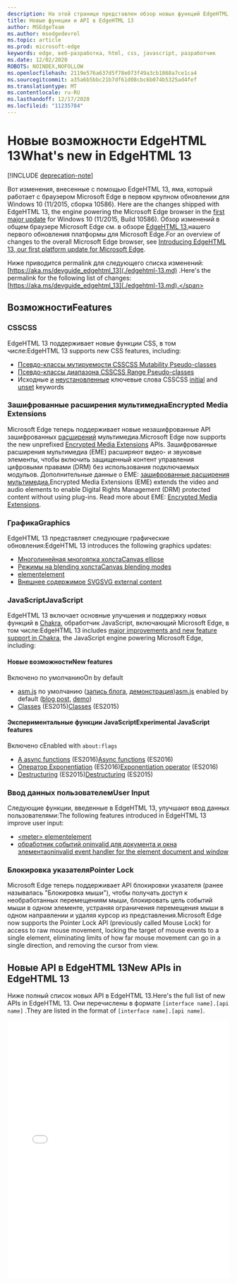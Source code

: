 ```yaml
---
description: На этой странице представлен обзор новых функций EdgeHTML 13.
title: Новые функции и API в EdgeHTML 13
author: MSEdgeTeam
ms.author: msedgedevrel
ms.topic: article
ms.prod: microsoft-edge
keywords: edge, веб-разработка, html, css, javascript, разработчик
ms.date: 12/02/2020
ROBOTS: NOINDEX,NOFOLLOW
ms.openlocfilehash: 2119e576a637d5f78e073f49a3cb1868a7ce1ca4
ms.sourcegitcommit: a35a6b5bbc21b7df61d08cbc6b074b5325ad4fef
ms.translationtype: MT
ms.contentlocale: ru-RU
ms.lasthandoff: 12/17/2020
ms.locfileid: "11235784"
---
```

# <span data-ttu-id="c8b8a-104">Новые возможности EdgeHTML 13</span><span class="sxs-lookup"><span data-stu-id="c8b8a-104">What's new in EdgeHTML 13</span></span>  

[!INCLUDE [deprecation-note](../../includes/legacy-edge-note.md)]  

<span data-ttu-id="c8b8a-105">Вот изменения, внесенные с помощью EdgeHTML 13, яма, который работает с браузером Microsoft Edge в первом крупном обновлении для Windows 10 \(11/2015, сборка 10586\). [](https://blogs.windows.com/windowsexperience/2015/11/12)</span><span class="sxs-lookup"><span data-stu-id="c8b8a-105">Here are the changes shipped with EdgeHTML 13, the engine powering the Microsoft Edge browser in the [first major update](https://blogs.windows.com/windowsexperience/2015/11/12) for Windows 10 \(11/2015, Build 10586\).</span></span>  <span data-ttu-id="c8b8a-106">Обзор изменений в общем браузере Microsoft Edge см. в обзоре [EdgeHTML 13,](https://blogs.windows.com/msedgedev/2015/11/16)нашего первого обновления платформы для Microsoft Edge.</span><span class="sxs-lookup"><span data-stu-id="c8b8a-106">For an overview of changes to the overall Microsoft Edge browser, see [Introducing EdgeHTML 13, our first platform update for Microsoft Edge](https://blogs.windows.com/msedgedev/2015/11/16).</span></span>  

<span data-ttu-id="c8b8a-107">Ниже приводится permalink для следующего списка изменений:  [https://aka.ms/devguide_edgehtml_13](./edgehtml-13.md) .</span><span class="sxs-lookup"><span data-stu-id="c8b8a-107">Here's the permalink for the following list of changes:  [https://aka.ms/devguide_edgehtml_13](./edgehtml-13.md).</span></span>  

## <span data-ttu-id="c8b8a-108">Возможности</span><span class="sxs-lookup"><span data-stu-id="c8b8a-108">Features</span></span>  

### <span data-ttu-id="c8b8a-109">CSS</span><span class="sxs-lookup"><span data-stu-id="c8b8a-109">CSS</span></span>  

<span data-ttu-id="c8b8a-110">EdgeHTML 13 поддерживает новые функции CSS, в том числе:</span><span class="sxs-lookup"><span data-stu-id="c8b8a-110">EdgeHTML 13 supports new CSS features, including:</span></span>  

*   [<span data-ttu-id="c8b8a-111">Псевдо-классы мутируемости CSS</span><span class="sxs-lookup"><span data-stu-id="c8b8a-111">CSS Mutability Pseudo-classes</span></span>](https://developer.microsoft.com/microsoft-edge/platform/status/cssmutabilitypseudoclasses)  
*   [<span data-ttu-id="c8b8a-112">Псевдо-классы диапазона CSS</span><span class="sxs-lookup"><span data-stu-id="c8b8a-112">CSS Range Pseudo-classes</span></span>](https://developer.microsoft.com/microsoft-edge/platform/status/cssrangepseudoclasses)  
*   <span data-ttu-id="c8b8a-113">Исходные [и](https://developer.microsoft.com/microsoft-edge/platform/status/cssinitialvalue) [неустановленные](https://developer.microsoft.com/microsoft-edge/platform/status/cssunsetvalue) ключевые слова CSS</span><span class="sxs-lookup"><span data-stu-id="c8b8a-113">CSS [initial](https://developer.microsoft.com/microsoft-edge/platform/status/cssinitialvalue) and [unset](https://developer.microsoft.com/microsoft-edge/platform/status/cssunsetvalue) keywords</span></span>  

### <span data-ttu-id="c8b8a-114">Зашифрованные расширения мультимедиа</span><span class="sxs-lookup"><span data-stu-id="c8b8a-114">Encrypted Media Extensions</span></span>  

<span data-ttu-id="c8b8a-115">Microsoft Edge теперь поддерживает новые незашифрованные API зашифрованных [расширений](https://w3.org/TR/encrypted-media) мультимедиа.</span><span class="sxs-lookup"><span data-stu-id="c8b8a-115">Microsoft Edge now supports the new unprefixed [Encrypted Media Extensions](https://w3.org/TR/encrypted-media) APIs.</span></span>  <span data-ttu-id="c8b8a-116">Зашифрованные расширения мультимедиа \(EME\) расширяют видео- и звуковые элементы, чтобы включить защищенный контент управления цифровыми правами (DRM\) без использования подключаемых модульов.  Дополнительные данные о EME: [зашифрованные расширения мультимедиа.](https://developer.mozilla.org/docs/Web/API/Encrypted_Media_Extensions_API)</span><span class="sxs-lookup"><span data-stu-id="c8b8a-116">Encrypted Media Extensions \(EME\) extends the video and audio elements to enable Digital Rights Management \(DRM\) protected content without using plug-ins.  Read more about EME:  [Encrypted Media Extensions](https://developer.mozilla.org/docs/Web/API/Encrypted_Media_Extensions_API).</span></span>  

### <span data-ttu-id="c8b8a-117">Графика</span><span class="sxs-lookup"><span data-stu-id="c8b8a-117">Graphics</span></span>  

<span data-ttu-id="c8b8a-118">EdgeHTML 13 представляет следующие графические обновления:</span><span class="sxs-lookup"><span data-stu-id="c8b8a-118">EdgeHTML 13 introduces the following graphics updates:</span></span>  

*   [<span data-ttu-id="c8b8a-119">Многолинейная многояпка холста</span><span class="sxs-lookup"><span data-stu-id="c8b8a-119">Canvas ellipse</span></span>](https://developer.microsoft.com/microsoft-edge/platform/status/canvas2dellipse)  
*   [<span data-ttu-id="c8b8a-120">Режимы на blending холста</span><span class="sxs-lookup"><span data-stu-id="c8b8a-120">Canvas blending modes</span></span>](https://developer.microsoft.com/microsoft-edge/platform/status/compositingandblendingincanvas2d)  
*   [<picture> <span data-ttu-id="c8b8a-121">element</span><span class="sxs-lookup"><span data-stu-id="c8b8a-121">element</span></span>](https://developer.microsoft.com/microsoft-edge/platform/status/pictureelement)  
*   [<span data-ttu-id="c8b8a-122">Внешнее содержимое SVG</span><span class="sxs-lookup"><span data-stu-id="c8b8a-122">SVG external content</span></span>](https://developer.microsoft.com/microsoft-edge/platform/status/svgexternalcontent)  

### <span data-ttu-id="c8b8a-123">JavaScript</span><span class="sxs-lookup"><span data-stu-id="c8b8a-123">JavaScript</span></span>  

<span data-ttu-id="c8b8a-124">EdgeHTML 13 включает основные улучшения и поддержку новых функций в [Chakra](https://blogs.windows.com/msedgedev/2015/09/30), обработчик JavaScript, включающий Microsoft Edge, в том числе:</span><span class="sxs-lookup"><span data-stu-id="c8b8a-124">EdgeHTML 13 includes [major improvements and new feature support in Chakra](https://blogs.windows.com/msedgedev/2015/09/30), the JavaScript engine powering Microsoft Edge, including:</span></span>  

#### <span data-ttu-id="c8b8a-125">Новые возможности</span><span class="sxs-lookup"><span data-stu-id="c8b8a-125">New features</span></span>  

<span data-ttu-id="c8b8a-126">Включено по умолчанию</span><span class="sxs-lookup"><span data-stu-id="c8b8a-126">On by default</span></span>  

*   <span data-ttu-id="c8b8a-127">[asm.js](https://developer.microsoft.com/microsoft-edge/platform/status/asmjs/?q=asm.js) по умолчанию \([запись блога](https://blogs.windows.com/msedgedev/2015/11/10), [демонстрация](https://dev.windows.com/microsoft-edge/testdrive/demos/chess)\)</span><span class="sxs-lookup"><span data-stu-id="c8b8a-127">[asm.js](https://developer.microsoft.com/microsoft-edge/platform/status/asmjs/?q=asm.js) enabled by default \([blog post](https://blogs.windows.com/msedgedev/2015/11/10), [demo](https://dev.windows.com/microsoft-edge/testdrive/demos/chess)\)</span></span>  
*   <span data-ttu-id="c8b8a-128">[Classes](https://developer.microsoft.com/microsoft-edge/platform/status/asmjs/?q=classes) \(ES2015\)</span><span class="sxs-lookup"><span data-stu-id="c8b8a-128">[Classes](https://developer.microsoft.com/microsoft-edge/platform/status/asmjs/?q=classes) \(ES2015\)</span></span>  

#### <span data-ttu-id="c8b8a-129">Экспериментальные функции JavaScript</span><span class="sxs-lookup"><span data-stu-id="c8b8a-129">Experimental JavaScript features</span></span>  

<span data-ttu-id="c8b8a-130">Включено с</span><span class="sxs-lookup"><span data-stu-id="c8b8a-130">Enabled with</span></span> `about:flags`  

*   <span data-ttu-id="c8b8a-131">[А async functions](https://developer.microsoft.com/microsoft-edge/platform/status/asyncfunctions/?q=async%20functions) \(ES2016\)</span><span class="sxs-lookup"><span data-stu-id="c8b8a-131">[Async functions](https://developer.microsoft.com/microsoft-edge/platform/status/asyncfunctions/?q=async%20functions) \(ES2016\)</span></span>  
*   <span data-ttu-id="c8b8a-132">[Оператор Exponentiation](https://developer.microsoft.com/microsoft-edge/platform/status/exponentiationoperatores2016/?q=exponentiation%20operator) \(ES2016\)</span><span class="sxs-lookup"><span data-stu-id="c8b8a-132">[Exponentiation operator](https://developer.microsoft.com/microsoft-edge/platform/status/exponentiationoperatores2016/?q=exponentiation%20operator) \(ES2016\)</span></span>  
*   <span data-ttu-id="c8b8a-133">[Destructuring](https://developer.microsoft.com/microsoft-edge/platform/status/destructuringES2015/?q=destructuring) \(ES2015\)</span><span class="sxs-lookup"><span data-stu-id="c8b8a-133">[Destructuring](https://developer.microsoft.com/microsoft-edge/platform/status/destructuringES2015/?q=destructuring) \(ES2015\)</span></span>  

### <span data-ttu-id="c8b8a-134">Ввод данных пользователем</span><span class="sxs-lookup"><span data-stu-id="c8b8a-134">User Input</span></span>  

<span data-ttu-id="c8b8a-135">Следующие функции, введенные в EdgeHTML 13, улучшают ввод данных пользователями:</span><span class="sxs-lookup"><span data-stu-id="c8b8a-135">The following features introduced in EdgeHTML 13 improve user input:</span></span>  

*   [\<meter\> <span data-ttu-id="c8b8a-136">element</span><span class="sxs-lookup"><span data-stu-id="c8b8a-136">element</span></span>](https://developer.microsoft.com/microsoft-edge/platform/status/meterelement)  
*   [<span data-ttu-id="c8b8a-137">обработник событий oninvalid для документа и окна элемента</span><span class="sxs-lookup"><span data-stu-id="c8b8a-137">oninvalid event handler for the element document and window</span></span>](https://developer.microsoft.com/microsoft-edge/platform/status/oninvalideventhandler)  

### <span data-ttu-id="c8b8a-138">Блокировка указателя</span><span class="sxs-lookup"><span data-stu-id="c8b8a-138">Pointer Lock</span></span>  

<span data-ttu-id="c8b8a-139">Microsoft Edge теперь поддерживает API блокировки указателя \(ранее называлась "Блокировка мыши"), чтобы получать доступ к необработанных перемещениям мыши, блокировать цель событий мыши в одном элементе, устраняя ограничения перемещения мыши в одном направлении и удаляя курсор из представления.</span><span class="sxs-lookup"><span data-stu-id="c8b8a-139">Microsoft Edge now supports the Pointer Lock API \(previously called Mouse Lock\) for access to raw mouse movement, locking the target of mouse events to a single element, eliminating limits of how far mouse movement can go in a single direction, and removing the cursor from view.</span></span>  

## <span data-ttu-id="c8b8a-140">Новые API в EdgeHTML 13</span><span class="sxs-lookup"><span data-stu-id="c8b8a-140">New APIs in EdgeHTML 13</span></span>  

<span data-ttu-id="c8b8a-141">Ниже полный список новых API в EdgeHTML 13.</span><span class="sxs-lookup"><span data-stu-id="c8b8a-141">Here's the full list of new APIs in EdgeHTML 13.</span></span>  <span data-ttu-id="c8b8a-142">Они перечислены в формате `[interface name].[api name]` .</span><span class="sxs-lookup"><span data-stu-id="c8b8a-142">They are listed in the format of `[interface name].[api name]`.</span></span>  

<iframe height='584' scrolling='no' title='<span data-ttu-id="c8b8a-143">Новые API в EdgeHTML 13</span><span class="sxs-lookup"><span data-stu-id="c8b8a-143">New APIs in EdgeHTML 13</span></span>' src='//codepen.io/MicrosoftEdgeDocumentation/embed/vmzxEY/?height=584&theme-id=23761&default-tab=result&embed-version=2' frameborder='no' allowtransparency='true' allowfullscreen='true' style='width:  100%;'><span data-ttu-id="c8b8a-144">См. API-код для новых перьев <a href='https://codepen.io/MicrosoftEdgeDocumentation/pen/vmzxEY/'> в EdgeHTML 13 в </a> Microsoft Edge Docs ( <a href='http://codepen.io/MicrosoftEdgeDocumentation'> </a> @MicrosoftEdgeDocumentation) на <a href='http://codepen.io'> </a> CodePen.</span><span class="sxs-lookup"><span data-stu-id="c8b8a-144">See the Pen <a href='https://codepen.io/MicrosoftEdgeDocumentation/pen/vmzxEY/'>New APIs in EdgeHTML 13</a> by Microsoft Edge Docs (<a href='http://codepen.io/MicrosoftEdgeDocumentation'>@MicrosoftEdgeDocumentation</a>) on <a href='http://codepen.io'>CodePen</a>.</span></span></iframe>  
